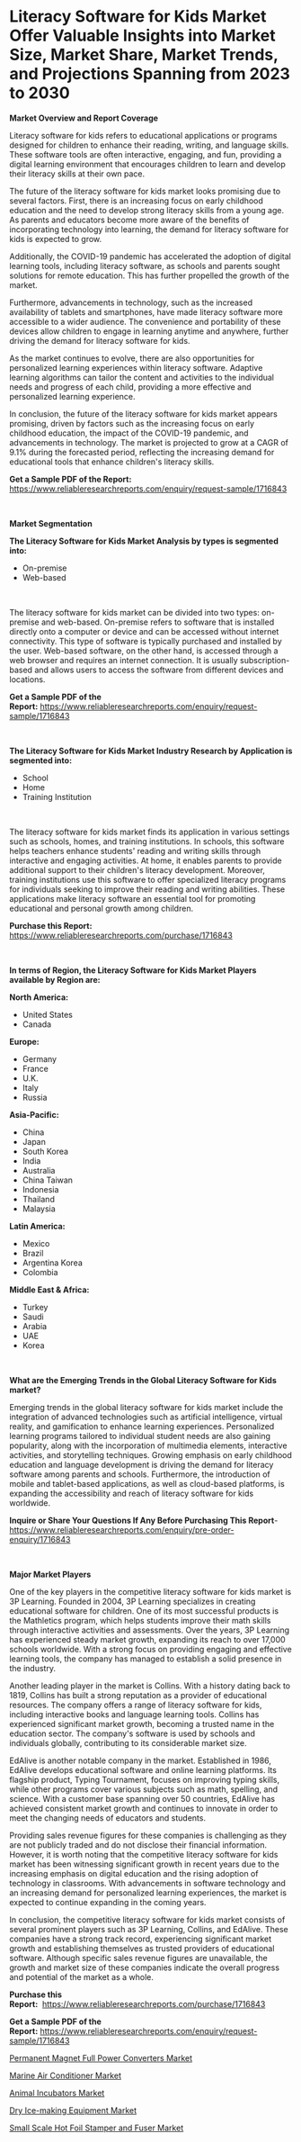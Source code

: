 <p><h1>Literacy Software for Kids Market Offer Valuable Insights into Market Size, Market Share, Market Trends, and Projections Spanning from 2023 to 2030</h1></p><p><strong>Market Overview and Report Coverage</strong></p>
<p><p>Literacy software for kids refers to educational applications or programs designed for children to enhance their reading, writing, and language skills. These software tools are often interactive, engaging, and fun, providing a digital learning environment that encourages children to learn and develop their literacy skills at their own pace.</p><p>The future of the literacy software for kids market looks promising due to several factors. First, there is an increasing focus on early childhood education and the need to develop strong literacy skills from a young age. As parents and educators become more aware of the benefits of incorporating technology into learning, the demand for literacy software for kids is expected to grow.</p><p>Additionally, the COVID-19 pandemic has accelerated the adoption of digital learning tools, including literacy software, as schools and parents sought solutions for remote education. This has further propelled the growth of the market.</p><p>Furthermore, advancements in technology, such as the increased availability of tablets and smartphones, have made literacy software more accessible to a wider audience. The convenience and portability of these devices allow children to engage in learning anytime and anywhere, further driving the demand for literacy software for kids.</p><p>As the market continues to evolve, there are also opportunities for personalized learning experiences within literacy software. Adaptive learning algorithms can tailor the content and activities to the individual needs and progress of each child, providing a more effective and personalized learning experience.</p><p>In conclusion, the future of the literacy software for kids market appears promising, driven by factors such as the increasing focus on early childhood education, the impact of the COVID-19 pandemic, and advancements in technology. The market is projected to grow at a CAGR of 9.1% during the forecasted period, reflecting the increasing demand for educational tools that enhance children's literacy skills.</p></p>
<p><strong>Get a Sample PDF of the Report:</strong> <a href="https://www.reliableresearchreports.com/enquiry/request-sample/1716843">https://www.reliableresearchreports.com/enquiry/request-sample/1716843</a></p>
<p>&nbsp;</p>
<p><strong>Market Segmentation</strong></p>
<p><strong>The Literacy Software for Kids Market Analysis by types is segmented into:</strong></p>
<p><ul><li>On-premise</li><li>Web-based</li></ul></p>
<p>&nbsp;</p>
<p><p>The literacy software for kids market can be divided into two types: on-premise and web-based. On-premise refers to software that is installed directly onto a computer or device and can be accessed without internet connectivity. This type of software is typically purchased and installed by the user. Web-based software, on the other hand, is accessed through a web browser and requires an internet connection. It is usually subscription-based and allows users to access the software from different devices and locations.</p></p>
<p><strong>Get a Sample PDF of the Report:</strong>&nbsp;<a href="https://www.reliableresearchreports.com/enquiry/request-sample/1716843">https://www.reliableresearchreports.com/enquiry/request-sample/1716843</a></p>
<p>&nbsp;</p>
<p><strong>The Literacy Software for Kids Market Industry Research by Application is segmented into:</strong></p>
<p><ul><li>School</li><li>Home</li><li>Training Institution</li></ul></p>
<p>&nbsp;</p>
<p><p>The literacy software for kids market finds its application in various settings such as schools, homes, and training institutions. In schools, this software helps teachers enhance students' reading and writing skills through interactive and engaging activities. At home, it enables parents to provide additional support to their children's literacy development. Moreover, training institutions use this software to offer specialized literacy programs for individuals seeking to improve their reading and writing abilities. These applications make literacy software an essential tool for promoting educational and personal growth among children.</p></p>
<p><strong>Purchase this Report:</strong>&nbsp; <a href="https://www.reliableresearchreports.com/purchase/1716843">https://www.reliableresearchreports.com/purchase/1716843</a></p>
<p>&nbsp;</p>
<p><strong>In terms of Region, the Literacy Software for Kids Market Players available by Region are:</strong></p>
<p>
    <p> <strong> North America: </strong>
        <ul>
            <li>United States</li>
            <li>Canada</li>
        </ul>
        </p> 
    <p> <strong> Europe: </strong>
        <ul>
            <li>Germany</li>
            <li>France</li>
            <li>U.K.</li>
            <li>Italy</li>
            <li>Russia</li>
        </ul>
        </p> 
    <p> <strong> Asia-Pacific: </strong>
        <ul>
            <li>China</li>
            <li>Japan</li>
            <li>South Korea</li>
            <li>India</li>
            <li>Australia</li>
            <li>China Taiwan</li>
            <li>Indonesia</li>
            <li>Thailand</li>
            <li>Malaysia</li>
        </ul>
        </p> 
    <p> <strong> Latin America: </strong>
        <ul>
            <li>Mexico</li>
            <li>Brazil</li>
            <li>Argentina Korea</li>
            <li>Colombia</li>
        </ul>
        </p> 
    <p> <strong> Middle East & Africa: </strong>
        <ul>
            <li>Turkey</li>
            <li>Saudi</li>
            <li>Arabia</li>
            <li>UAE</li>
            <li>Korea</li>
        </ul>
    </p>
    </p>
<p>&nbsp;</p>
<p><strong>What are the Emerging Trends in the Global Literacy Software for Kids market?</strong></p>
<p><p>Emerging trends in the global literacy software for kids market include the integration of advanced technologies such as artificial intelligence, virtual reality, and gamification to enhance learning experiences. Personalized learning programs tailored to individual student needs are also gaining popularity, along with the incorporation of multimedia elements, interactive activities, and storytelling techniques. Growing emphasis on early childhood education and language development is driving the demand for literacy software among parents and schools. Furthermore, the introduction of mobile and tablet-based applications, as well as cloud-based platforms, is expanding the accessibility and reach of literacy software for kids worldwide.</p></p>
<p><strong>Inquire or Share Your Questions If Any Before Purchasing This Report</strong>- <a href="https://www.reliableresearchreports.com/enquiry/pre-order-enquiry/1716843">https://www.reliableresearchreports.com/enquiry/pre-order-enquiry/1716843</a></p>
<p>&nbsp;</p>
<p><strong>Major Market Players</strong></p>
<p><p>One of the key players in the competitive literacy software for kids market is 3P Learning. Founded in 2004, 3P Learning specializes in creating educational software for children. One of its most successful products is the Mathletics program, which helps students improve their math skills through interactive activities and assessments. Over the years, 3P Learning has experienced steady market growth, expanding its reach to over 17,000 schools worldwide. With a strong focus on providing engaging and effective learning tools, the company has managed to establish a solid presence in the industry.</p><p>Another leading player in the market is Collins. With a history dating back to 1819, Collins has built a strong reputation as a provider of educational resources. The company offers a range of literacy software for kids, including interactive books and language learning tools. Collins has experienced significant market growth, becoming a trusted name in the education sector. The company's software is used by schools and individuals globally, contributing to its considerable market size.</p><p>EdAlive is another notable company in the market. Established in 1986, EdAlive develops educational software and online learning platforms. Its flagship product, Typing Tournament, focuses on improving typing skills, while other programs cover various subjects such as math, spelling, and science. With a customer base spanning over 50 countries, EdAlive has achieved consistent market growth and continues to innovate in order to meet the changing needs of educators and students.</p><p>Providing sales revenue figures for these companies is challenging as they are not publicly traded and do not disclose their financial information. However, it is worth noting that the competitive literacy software for kids market has been witnessing significant growth in recent years due to the increasing emphasis on digital education and the rising adoption of technology in classrooms. With advancements in software technology and an increasing demand for personalized learning experiences, the market is expected to continue expanding in the coming years.</p><p>In conclusion, the competitive literacy software for kids market consists of several prominent players such as 3P Learning, Collins, and EdAlive. These companies have a strong track record, experiencing significant market growth and establishing themselves as trusted providers of educational software. Although specific sales revenue figures are unavailable, the growth and market size of these companies indicate the overall progress and potential of the market as a whole.</p></p>
<p><strong>Purchase this Report:</strong>&nbsp;&nbsp;<a href="https://www.reliableresearchreports.com/purchase/1716843">https://www.reliableresearchreports.com/purchase/1716843</a></p>
<p></p>
<p><strong>Get a Sample PDF of the Report:</strong>&nbsp;<a href="https://www.reliableresearchreports.com/enquiry/request-sample/1716843">https://www.reliableresearchreports.com/enquiry/request-sample/1716843</a></p>
<p><p><a href="https://medium.com/@donaldortega4f/permanent-magnet-full-power-converters-market-analysis-and-sze-forecasted-for-period-from-2023-to-691a37c25271">Permanent Magnet Full Power Converters Market</a></p><p><a href="https://github.com/merzlyukov93/Market-Research-Report-List-1/blob/main/marine-air-conditioner-market.md">Marine Air Conditioner Market</a></p><p><a href="https://www.linkedin.com/pulse/animal-incubators-market-insights-players-forecast-a8clf/">Animal Incubators Market</a></p><p><a href="https://github.com/sofyaavrova/Market-Research-Report-List-1/blob/main/dry-ice-making-equipment-market.md">Dry Ice-making Equipment Market</a></p><p><a href="https://medium.com/@elwyncarter2023/small-scale-hot-foil-stamper-and-fuser-market-trends-and-market-analysis-forecasted-for-period-73c349c37496">Small Scale Hot Foil Stamper and Fuser Market</a></p></p>